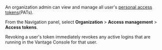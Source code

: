An organization admin can view and manage all user's [personal access tokens](syi1695940519543.md)(PATs).

From the Navigation panel, select **Organization** > **Access management** > **Access tokens**.

Revoking a user's token immediately revokes any active logins that are running in the Vantage Console for that user.

